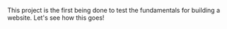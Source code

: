 This project is the first being done to test the fundamentals for building a website. Let's see how this goes!